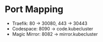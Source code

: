 # Port Mapping
+ Traefik: 80 -> 30080, 443 -> 30443
+ Codespace: 8090 -> code.kubecluster
+ Magic Mirror: 8082 -> mirror.kubecluster